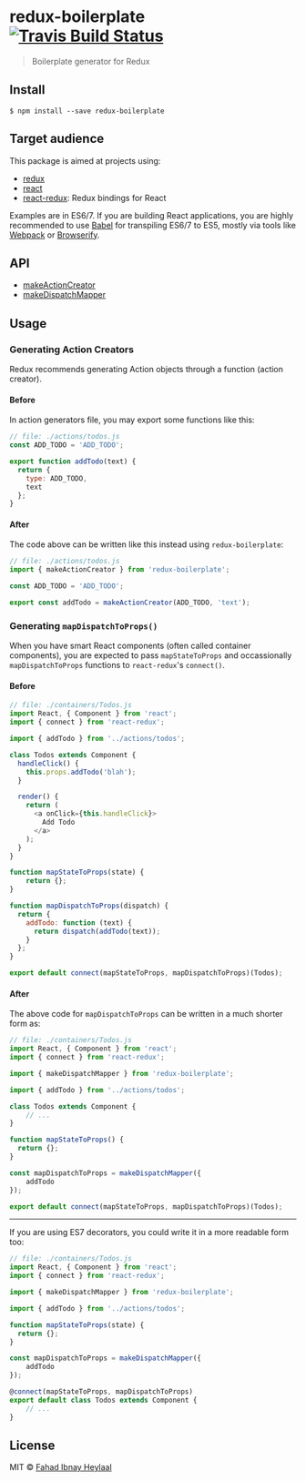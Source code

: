 # redux-boilerplate [![Travis Build Status](https://travis-ci.org/fahad19/redux-boilerplate.svg?branch=master)](https://travis-ci.org/fahad19/redux-boilerplate)

> Boilerplate generator for Redux

## Install

```
$ npm install --save redux-boilerplate
```

## Target audience

This package is aimed at projects using:

* [redux](https://github.com/rackt/redux)
* [react](https://github.com/facebook/react)
* [react-redux](https://github.com/rackt/react-redux): Redux bindings for React

Examples are in ES6/7. If you are building React applications, you are highly recommended to use [Babel](https://babeljs.io/) for transpiling ES6/7 to ES5, mostly via tools like [Webpack](https://github.com/webpack/webpack) or [Browserify](https://github.com/substack/node-browserify).

## API

* [makeActionCreator](#generating-action-creators)
* [makeDispatchMapper](#generating-mapdispatchtoprops)

## Usage

### Generating Action Creators

Redux recommends generating Action objects through a function (action creator).

#### Before

In action generators file, you may export some functions like this:

```js
// file: ./actions/todos.js
const ADD_TODO = 'ADD_TODO';

export function addTodo(text) {
  return {
  	type: ADD_TODO,
  	text
  };
}
```

#### After

The code above can be written like this instead using `redux-boilerplate`:

```js
// file: ./actions/todos.js
import { makeActionCreator } from 'redux-boilerplate';

const ADD_TODO = 'ADD_TODO';

export const addTodo = makeActionCreator(ADD_TODO, 'text');
```

### Generating `mapDispatchToProps()`

When you have smart React components (often called container components), you are expected to pass `mapStateToProps` and occassionally `mapDispatchToProps` functions to `react-redux`'s `connect()`.

#### Before

```js
// file: ./containers/Todos.js
import React, { Component } from 'react';
import { connect } from 'react-redux';

import { addTodo } from '../actions/todos';

class Todos extends Component {
  handleClick() {
    this.props.addTodo('blah');
  }

  render() {
    return (
      <a onClick={this.handleClick}>
        Add Todo
      </a>
    );
  }
}

function mapStateToProps(state) {
	return {};
}

function mapDispatchToProps(dispatch) {
  return {
    addTodo: function (text) {
      return dispatch(addTodo(text));
    }
  };
}

export default connect(mapStateToProps, mapDispatchToProps)(Todos);
```

#### After

The above code for `mapDispatchToProps` can be written in a much shorter form as:

```js
// file: ./containers/Todos.js
import React, { Component } from 'react';
import { connect } from 'react-redux';

import { makeDispatchMapper } from 'redux-boilerplate';

import { addTodo } from '../actions/todos';

class Todos extends Component {
	// ...
}

function mapStateToProps() {
  return {};
}

const mapDispatchToProps = makeDispatchMapper({
	addTodo
});

export default connect(mapStateToProps, mapDispatchToProps)(Todos);
```

---

If you are using ES7 decorators, you could write it in a more readable form too:

```js
// file: ./containers/Todos.js
import React, { Component } from 'react';
import { connect } from 'react-redux';

import { makeDispatchMapper } from 'redux-boilerplate';

import { addTodo } from '../actions/todos';

function mapStateToProps(state) {
  return {};
}

const mapDispatchToProps = makeDispatchMapper({
	addTodo
});

@connect(mapStateToProps, mapDispatchToProps)
export default class Todos extends Component {
	// ...
}
```

## License

MIT © [Fahad Ibnay Heylaal](http://fahad19.com)
